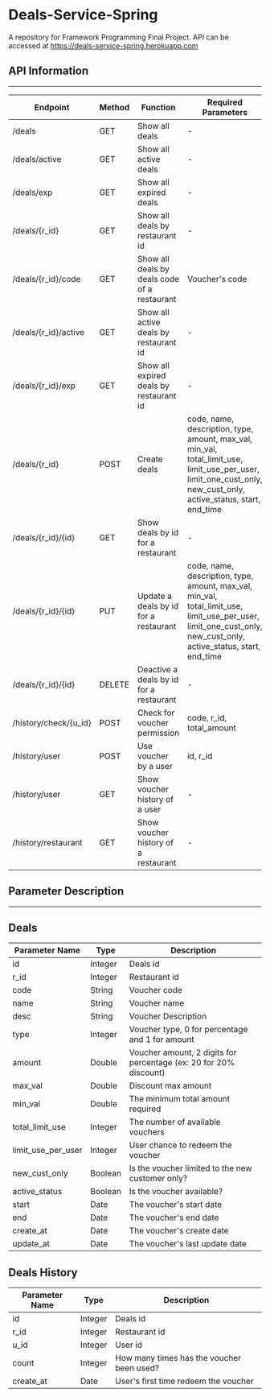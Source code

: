 # Deals-Service-Spring
A repository for Framework Programming Final Project.
API can be accessed at https://deals-service-spring.herokuapp.com

## API Information
---

| Endpoint  | Method | Function | Required Parameters | Privilege |
| ------------- | ------------- | ------------- | ------------- | ------------- |
| /deals | GET | Show all deals | - | - |
| /deals/active | GET | Show all active deals | - | - |
| /deals/exp | GET | Show all expired deals | - | - |
| /deals/{r_id} | GET | Show all deals by restaurant id | - | - |
| /deals/{r_id}/code | GET | Show all deals by deals code of a restaurant | Voucher's code | - |
| /deals/{r_id}/active | GET | Show all active deals by restaurant id | - | - |
| /deals/{r_id}/exp | GET  | Show all expired deals by restaurant id | - |v
| /deals/{r_id} | POST  | Create deals | code, name, description, type, amount, max_val, min_val, total_limit_use, limit_use_per_user, limit_one_cust_only, new_cust_only, active_status, start, end_time | Restaurant |
| /deals/{r_id}/{id} | GET | Show deals by id for a restaurant | - | - |
| /deals/{r_id}/{id} | PUT | Update a deals by id for a restaurant | code, name, description, type, amount, max_val, min_val, total_limit_use, limit_use_per_user, limit_one_cust_only, new_cust_only, active_status, start, end_time | Admin, Restaurant |
| /deals/{r_id}/{id} | DELETE | Deactive a deals by id for a restaurant | - | Admin, Restaurant |
| /history/check/{u_id} | POST | Check for voucher permission | code, r_id, total_amount | - |
| /history/user | POST | Use voucher by a user | id, r_id | Customer |
| /history/user | GET | Show voucher history of a user | - | Customer |
| /history/restaurant | GET | Show voucher history of a restaurant | - | Restaurant |

## Parameter Description
---

## Deals
| Parameter Name  | Type | Description |
| ------------- | ------------- | ------------- |
| id | Integer | Deals id |
| r_id | Integer | Restaurant id |
| code | String | Voucher code |
| name | String | Voucher name |
| desc | String | Voucher Description |
| type | Integer | Voucher type, 0 for percentage and 1 for amount |
| amount | Double | Voucher amount, 2 digits for percentage (ex: 20 for 20% discount) |
| max_val | Double | Discount max amount |
| min_val | Double | The minimum total amount required |
| total_limit_use | Integer | The number of available vouchers |
| limit_use_per_user | Integer | User chance to redeem the voucher |
| new_cust_only | Boolean | Is the voucher limited to the new customer only? |
| active_status | Boolean | Is the voucher available? |
| start | Date | The voucher's start date |
| end | Date | The voucher's end date |
| create_at | Date | The voucher's create date |
| update_at | Date | The voucher's last update date |

## Deals History
| Parameter Name  | Type | Description |
| ------------- | ------------- | ------------- |
| id | Integer | Deals id |
| r_id | Integer | Restaurant id |
| u_id | Integer | User id |
| count | Integer | How many times has the voucher been used? |
| create_at | Date | User's first time redeem the voucher |

<!-- localhost:8080/deals/1?id=1&code=RAMADHAN20&name=Voucher Ramadhan&desc=Ramadhan Ceria&type=0&amount=30&max_val=30000&min_val=20000&total_limit_use=100&limit_use_per_user=3&limit_one_cust_only=0&new_cust_only=1&active_status=1&start=2019-05-10 10:00:00&end=2019-05-15 10:00:00 -->